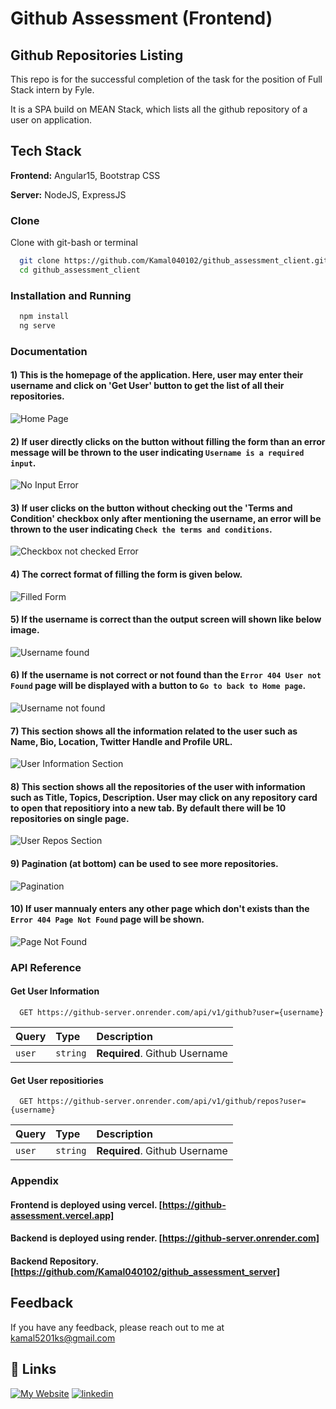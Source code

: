 # Github Assessment (Frontend)

## Github Repositories Listing

This repo is for the successful completion of the task for the position of Full Stack intern by Fyle.

It is a SPA build on MEAN Stack, which lists all the github repository of a user on application.

## Tech Stack

**Frontend:** Angular15, Bootstrap CSS

**Server:** NodeJS, ExpressJS

### Clone

Clone with git-bash or terminal

```bash
  git clone https://github.com/Kamal040102/github_assessment_client.git
  cd github_assessment_client
```

### Installation and Running

```bash
  npm install
  ng serve
```

### Documentation

#### 1) This is the homepage of the application. Here, user may enter their username and click on 'Get User' button to get the list of all their repositories.

![Home Page](https://raw.githubusercontent.com/Kamal040102/github_assessment_client/master/src/assets/Screenshots/Github-Assesment-1.png)

#### 2) If user directly clicks on the button without filling the form than an error message will be thrown to the user indicating `Username is a required input`.

![No Input Error](https://raw.githubusercontent.com/Kamal040102/github_assessment_client/master/src/assets/Screenshots/Github-Assesment-4.png)

#### 3) If user clicks on the button without checking out the 'Terms and Condition' checkbox only after mentioning the username, an error will be thrown to the user indicating `Check the terms and conditions`.

![Checkbox not checked Error](https://raw.githubusercontent.com/Kamal040102/github_assessment_client/master/src/assets/Screenshots/Github-Assesment-3.png)

#### 4) The correct format of filling the form is given below.

![Filled Form](https://raw.githubusercontent.com/Kamal040102/github_assessment_client/master/src/assets/Screenshots/Github-Assesment-2.png)

#### 5) If the username is correct than the output screen will shown like below image.

![Username found](https://raw.githubusercontent.com/Kamal040102/github_assessment_client/master/src/assets/Screenshots/Github-Assesment-5.png)

#### 6) If the username is not correct or not found than the `Error 404 User not Found` page will be displayed with a button to `Go to back to Home page`.

![Username not found](https://raw.githubusercontent.com/Kamal040102/github_assessment_client/master/src/assets/Screenshots/Github-Assesment-9.png)

#### 7) This section shows all the information related to the user such as Name, Bio, Location, Twitter Handle and Profile URL.

![User Information Section](https://raw.githubusercontent.com/Kamal040102/github_assessment_client/master/src/assets/Screenshots/Github-Assesment-6.png)

#### 8) This section shows all the repositories of the user with information such as Title, Topics, Description. User may click on any repository card to open that repositiory into a new tab. By default there will be 10 repositories on single page.

![User Repos Section](https://raw.githubusercontent.com/Kamal040102/github_assessment_client/master/src/assets/Screenshots/Github-Assesment-7.png)

#### 9) Pagination (at bottom) can be used to see more repositories.

![Pagination](https://raw.githubusercontent.com/Kamal040102/github_assessment_client/master/src/assets/Screenshots/Github-Assesment-8.png)

#### 10) If user mannualy enters any other page which don't exists than the `Error 404 Page Not Found` page will be shown.

![Page Not Found](https://raw.githubusercontent.com/Kamal040102/github_assessment_client/master/src/assets/Screenshots/Github-Assesment-10.png)

### API Reference

#### Get User Information

```http
  GET https://github-server.onrender.com/api/v1/github?user={username}
```

| Query  | Type     | Description                   |
| :----- | :------- | :---------------------------- |
| `user` | `string` | **Required**. Github Username |

#### Get User repositiories

```http
  GET https://github-server.onrender.com/api/v1/github/repos?user={username}
```

| Query  | Type     | Description                   |
| :----- | :------- | :---------------------------- |
| `user` | `string` | **Required**. Github Username |

### Appendix

#### Frontend is deployed using vercel. [https://github-assessment.vercel.app]

#### Backend is deployed using render. [https://github-server.onrender.com]

#### Backend Repository. [https://github.com/Kamal040102/github_assessment_server]

## Feedback

If you have any feedback, please reach out to me at kamal5201ks@gmail.com

## 🔗 Links

[![My Website](https://img.shields.io/badge/my_portfolio-000?style=for-the-badge&logo=ko-fi&logoColor=white)](https://kamalsharma.vercel.app/)
[![linkedin](https://img.shields.io/badge/linkedin-0A66C2?style=for-the-badge&logo=linkedin&logoColor=white)](https://www.linkedin.com/in/kamalsharma05/)
